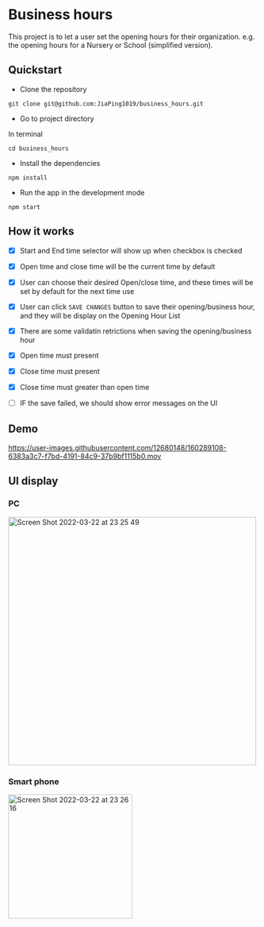 # Business hours 

This project is to let a user set the opening hours for their organization. e.g. the opening hours for
a Nursery or School (simplified version).

## Quickstart

- Clone the repository
```
git clone git@github.com:JiaPing1019/business_hours.git
```

- Go to project directory

In terminal
```
cd business_hours
```

- Install the dependencies
```
npm install
```

- Run the app in the development mode
```
npm start
```

## How it works

- [x] Start and End time selector will show up when checkbox is checked

- [x] Open time and close time will be the current time by default

- [x] User can choose their desired Open/close time, and these times will be set by default for the next time use

- [x] User can click `SAVE CHANGES` button to save their opening/business hour, and they will be display on the Opening Hour List

- [x] There are some validatin retrictions when saving the opening/business hour
 - [x] Open time must present
 - [x] Close time must present
 - [x] Close time must greater than open time

- [ ] IF the save failed, we should show error messages on the UI

## Demo

https://user-images.githubusercontent.com/12680148/160289108-6383a3c7-f7bd-4191-84c9-37b9bf1115b0.mov

## UI display

### PC
<img width="500" alt="Screen Shot 2022-03-22 at 23 25 49" src="https://user-images.githubusercontent.com/12680148/159592570-8a673190-b158-45e2-b85f-c8da07d7f49a.png">

### Smart phone
<img width="250" alt="Screen Shot 2022-03-22 at 23 26 16" src="https://user-images.githubusercontent.com/12680148/159592605-ef6d2097-4ef8-47e4-bd52-39ee1e7794b4.png">
